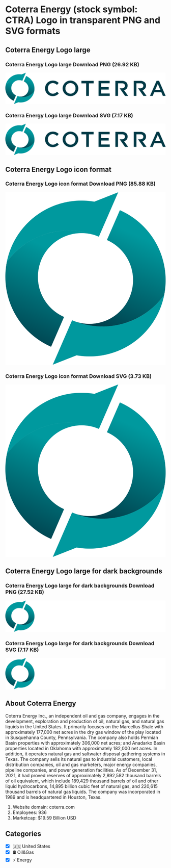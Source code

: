 # Coterra Energy (stock symbol: CTRA) Logo in transparent PNG and SVG formats

## Coterra Energy Logo large

### Coterra Energy Logo large Download PNG (26.92 KB)

![Coterra Energy Logo large Download PNG (26.92 KB)](/img/orig/CTRA_BIG-173c8d13.png)

### Coterra Energy Logo large Download SVG (7.17 KB)

![Coterra Energy Logo large Download SVG (7.17 KB)](/img/orig/CTRA_BIG-c3492f75.svg)

## Coterra Energy Logo icon format

### Coterra Energy Logo icon format Download PNG (85.88 KB)

![Coterra Energy Logo icon format Download PNG (85.88 KB)](/img/orig/CTRA-d69861b4.png)

### Coterra Energy Logo icon format Download SVG (3.73 KB)

![Coterra Energy Logo icon format Download SVG (3.73 KB)](/img/orig/CTRA-6a62c44c.svg)

## Coterra Energy Logo large for dark backgrounds

### Coterra Energy Logo large for dark backgrounds Download PNG (27.52 KB)

![Coterra Energy Logo large for dark backgrounds Download PNG (27.52 KB)](/img/orig/CTRA_BIG.D-4ce9189f.png)

### Coterra Energy Logo large for dark backgrounds Download SVG (7.17 KB)

![Coterra Energy Logo large for dark backgrounds Download SVG (7.17 KB)](/img/orig/CTRA_BIG.D-f5615be4.svg)

## About Coterra Energy

Coterra Energy Inc., an independent oil and gas company, engages in the development, exploration and production of oil, natural gas, and natural gas liquids in the United States. It primarily focuses on the Marcellus Shale with approximately 177,000 net acres in the dry gas window of the play located in Susquehanna County, Pennsylvania. The company also holds Permian Basin properties with approximately 306,000 net acres; and Anadarko Basin properties located in Oklahoma with approximately 182,000 net acres. In addition, it operates natural gas and saltwater disposal gathering systems in Texas. The company sells its natural gas to industrial customers, local distribution companies, oil and gas marketers, major energy companies, pipeline companies, and power generation facilities. As of December 31, 2021, it had proved reserves of approximately 2,892,582 thousand barrels of oil equivalent, which include 189,429 thousand barrels of oil and other liquid hydrocarbons, 14,895 billion cubic feet of natural gas, and 220,615 thousand barrels of natural gas liquids. The company was incorporated in 1989 and is headquartered in Houston, Texas.

1. Website domain: coterra.com
2. Employees: 936
3. Marketcap: $19.59 Billion USD


## Categories
- [x] 🇺🇸 United States
- [x] 🛢 Oil&Gas
- [x] ⚡ Energy
